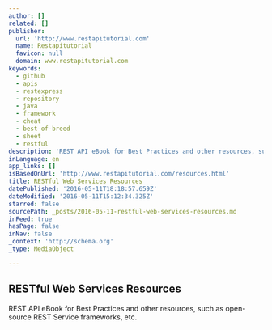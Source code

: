 ```yaml
---
author: []
related: []
publisher:
  url: 'http://www.restapitutorial.com'
  name: Restapitutorial
  favicon: null
  domain: www.restapitutorial.com
keywords:
  - github
  - apis
  - restexpress
  - repository
  - java
  - framework
  - cheat
  - best-of-breed
  - sheet
  - restful
description: 'REST API eBook for Best Practices and other resources, such as open-source REST Service frameworks, etc.'
inLanguage: en
app_links: []
isBasedOnUrl: 'http://www.restapitutorial.com/resources.html'
title: RESTful Web Services Resources
datePublished: '2016-05-11T18:18:57.659Z'
dateModified: '2016-05-11T15:12:34.325Z'
starred: false
sourcePath: _posts/2016-05-11-restful-web-services-resources.md
inFeed: true
hasPage: false
inNav: false
_context: 'http://schema.org'
_type: MediaObject

---
```

<article style=""><h1>RESTful Web Services Resources</h1><p>REST API eBook for Best Practices and other resources, such as open-source REST Service frameworks, etc.</p></article>